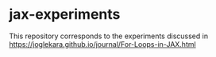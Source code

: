 # jax-experiments
This repository corresponds to the experiments discussed in https://joglekara.github.io/journal/For-Loops-in-JAX.html
